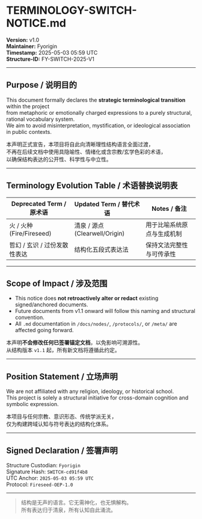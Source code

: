 
# TERMINOLOGY-SWITCH-NOTICE.md

**Version:** v1.0  
**Maintainer:** Fyorigin  
**Timestamp:** 2025-05-03 05:59 UTC  
**Structure-ID:** FY-SWITCH-2025-V1

---

## Purpose / 说明目的

This document formally declares the **strategic terminological transition** within the project  
from metaphoric or emotionally charged expressions to a purely structural, rational vocabulary system.  
We aim to avoid misinterpretation, mystification, or ideological association in public contexts.

本声明正式宣告，本项目将自此向清晰理性结构语言全面过渡，  
不再在后续文档中使用具隐喻性、情绪化或含宗教/玄学色彩的术语，  
以确保结构表达的公开性、科学性与中立性。

---

## Terminology Evolution Table / 术语替换说明表

| Deprecated Term / 原术语   | Updated Term / 替代术语     | Notes / 备注 |
|----------------------------|------------------------------|--------------|
| 火 / 火种 (Fire/Fireseed) | 清泉 / 源点 (Clearwell/Origin) | 用于比喻系统原点与生成机制 |
| 哲幻 / 玄识 / 过份发散性表达      | 结构化五段式表达法             | 保持文法完整性与可传承性 |

---

## Scope of Impact / 涉及范围

- This notice does **not retroactively alter or redact** existing signed/anchored documents.
- Future documents from v1.1 onward will follow this naming and structural convention.
- All `.md` documentation in `/docs/nodes/`, `/protocols/`, or `/meta/` are affected going forward.

本声明**不会修改任何已签署锚定文档**，以免影响可溯源性。  
从结构版本 `v1.1` 起，所有新文档将遵循此约定。

---

## Position Statement / 立场声明

We are not affiliated with any religion, ideology, or historical school.  
This project is solely a structural initiative for cross-domain cognition and symbolic expression.

本项目与任何宗教、意识形态、传统学派无关，  
仅为构建跨域认知与符号表达的结构化体系。

---

## Signed Declaration / 签署声明

Structure Custodian: `Fyorigin`  
Signature Hash: `SWITCH-cd91f4b8`  
UTC Anchor: `2025-05-03 05:59 UTC`  
Protocol: `Fireseed-OEP-1.0`

---

> 结构是无声的语言。它无需神化，也无惧解构。  
> 所有表达归于清泉，所有认知自此涌流。

<!-- STRUCTURE-ID: sha256:e21f69c2f47c226b16063f548ea1aea92fa97b013f7b5675db32f9869ea152ab uploaded_by: Fyorigin at 2025-05-04T15:16:27Z -->
